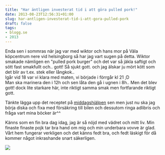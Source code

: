 ```yaml
---
title: "Har äntligen investerat tid i att göra pulled pork!"
date: 2013-08-23T12:56:31+01:00
slug: har-antligen-investerat-tid-i-att-gora-pulled-pork
draft: false
tags:
- blogg.se
- 2013
---
```

Enda sen i sommras när jag var med wiktor och hans mor på Väla köpcentrum nere vid helsingborg så har jag vart sugen på detta. Wiktor smakade nämligen en "pulled pork burger" och det var så jäkla saftigt och sött fast smakfullt och.. gott! Så sjukt gott. och jag älskar ju mört kött som det blir av t.ex. stek eller långkok..  
Igår vid 18 var vi klara med maten, vi började i förrgår kl 21 ;D  
Man ska marinera den i 12h och sen låta den gå i ugnen i 8h.. Men det blev gott! dock lite starkare här, inte riktigt samma smak men fortfarande riktigt gott.

Tänkte lägga upp det receptet på [middagshjälpen](http://www.middagshjalpen.se) sen men just nu ska jag börja diska och fixa med försäkring till bilen och dessutom ringa adlibris och fråga vart mina böcker är^^  
  
Känns som en fin bra dag idag, jag är så nöjd med vädret och mitt liv. Min finaste finaste pojk tar bra hand om mig och min underbara vovve är glad. Vårt hem fungerar verkligen och det känns fedt bra, och fedt läskigt för då kommer något inkrashande snart säkerligen.

![](/assets/images/blogg.se/dsc_0027_52173fdb9606ee0d6436757d.jpg)
